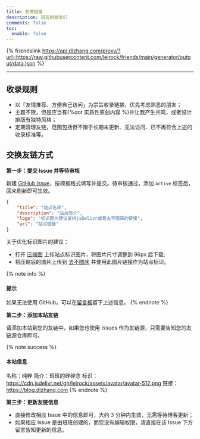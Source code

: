 ```yaml
---
title: 友情链接
description: 班班的朋友们
comments: false
toc:
  enable: false
---
```


{% friendslink https://api.dlzhang.com/proxy/?url=https://raw.githubusercontent.com/leirock/friends/main/generator/output/data.json %}

* * *

## 收录规则

- 以「友情推荐、方便自己访问」为宗旨收录链接，优先考虑熟悉的朋友；
- 主题不限，但是应当有{%dot 实质性原创内容 %}并让我产生共鸣，或者设计排版有独特风格；
- 定期清理友链，范围包括但不限于长期未更新、无法访问、已不再符合上述的收录标准等。

## 交换友链方式

**第一步：提交 Issue 并等待审核**

新建 [GitHub Issue](https://github.com/leirock/friends/issues/)，按模板格式填写并提交。待审核通过，添加 `active` 标签后，回来刷新即可生效。

```json
{
    "title": "站点名称",
    "description": "站点简介",
    "logo": "标识图片建议提供jsDelivr或者去不图床的链接",
    "url": "站点链接"
}
```

关于优化标识图片的建议：

- 打开 [压缩图](https://www.yasuotu.com) 上传站点标识图片，将图片尺寸调整到 96px 后下载;
- 将压缩后的图片上传到 [去不图床](https://7bu.top) 并使用此图片链接作为站点标识。

{% note info %}
#### 提示
如果无法使用 GitHub，可以在[留言板](/guestbook/)留下上述信息。
{% endnote %}

**第二步：添加本站友链**

请添加本站到您的友链中，如果您也使用 Issues 作为友链源，只需要告知您的友链源仓库即可。

{% note success %}
#### 本站信息
名称：纯粹
简介：班班的碎碎念
标识：https://cdn.jsdelivr.net/gh/leirock/assets/avatar/avatar-512.png
链接：https://blog.dlzhang.com
{% endnote %}

**第三步：更新友链信息**

- 直接修改相应 Issue 中的信息即可，大约 3 分钟内生效，无需等待博客更新；
- 如果相应 Issue 是由班班创建的，而您没有编辑权限，请直接在该 Issue 下方留言告知更新的信息。
